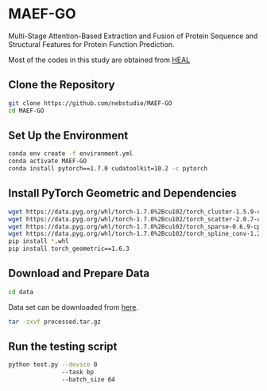 

# MAEF-GO
Multi-Stage Attention-Based Extraction and Fusion of Protein Sequence and Structural Features for Protein Function Prediction.  

Most of the codes in this study are obtained from [HEAL](https://github.com/ZhonghuiGu/HEAL) 
##  Clone the Repository
```bash
git clone https://github.com/nebstudio/MAEF-GO
cd MAEF-GO
```
## Set Up the Environment
```bash
conda env create -f environment.yml
conda activate MAEF-GO
conda install pytorch==1.7.0 cudatoolkit=10.2 -c pytorch
```
## Install PyTorch Geometric and Dependencies
 ```bash
wget https://data.pyg.org/whl/torch-1.7.0%2Bcu102/torch_cluster-1.5.9-cp37-cp37m-linux_x86_64.whl
wget https://data.pyg.org/whl/torch-1.7.0%2Bcu102/torch_scatter-2.0.7-cp37-cp37m-linux_x86_64.whl
wget https://data.pyg.org/whl/torch-1.7.0%2Bcu102/torch_sparse-0.6.9-cp37-cp37m-linux_x86_64.whl
wget https://data.pyg.org/whl/torch-1.7.0%2Bcu102/torch_spline_conv-1.2.1-cp37-cp37m-linux_x86_64.whl
pip install *.whl
pip install torch_geometric==1.6.3
```
## Download and Prepare Data

```bash
cd data
```
Data set can be downloaded from [here](https://pan.webos.cloud/?share=ebdMbB8p&password=8Eh2&).
```bash
tar -zxvf processed.tar.gz
```
## Run the testing script
```bash
python test.py --device 0 
               --task bp 
               --batch_size 64
```
             
